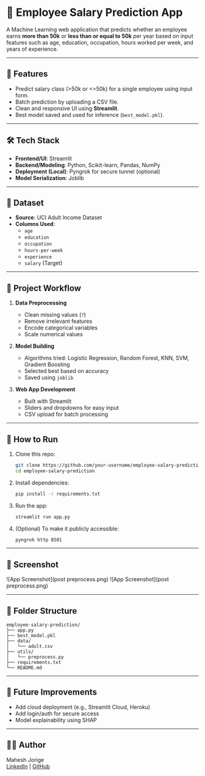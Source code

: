 
# 💼 Employee Salary Prediction App

A Machine Learning web application that predicts whether an employee earns **more than 50k** or **less than or equal to 50k** per year based on input features such as age, education, occupation, hours worked per week, and years of experience.

---

## 🚀 Features

- Predict salary class (>50k or <=50k) for a single employee using input form.
- Batch prediction by uploading a CSV file.
- Clean and responsive UI using **Streamlit**.
- Best model saved and used for inference (`best_model.pkl`).

---

## 🛠️ Tech Stack

- **Frontend/UI**: Streamlit  
- **Backend/Modeling**: Python, Scikit-learn, Pandas, NumPy  
- **Deployment (Local)**: Pyngrok for secure tunnel (optional)  
- **Model Serialization**: Joblib

---

## 📁 Dataset

- **Source**: UCI Adult Income Dataset  
- **Columns Used**:  
  - `age`  
  - `education`  
  - `occupation`  
  - `hours-per-week`  
  - `experience`  
  - `salary` (Target)

---

## 🔁 Project Workflow

1. **Data Preprocessing**  
   - Clean missing values (`?`)  
   - Remove irrelevant features  
   - Encode categorical variables  
   - Scale numerical values  

2. **Model Building**  
   - Algorithms tried: Logistic Regression, Random Forest, KNN, SVM, Gradient Boosting  
   - Selected best based on accuracy  
   - Saved using `joblib`

3. **Web App Development**  
   - Built with Streamlit  
   - Sliders and dropdowns for easy input  
   - CSV upload for batch processing  

---

## 🧪 How to Run

1. Clone this repo:
   ```bash
   git clone https://github.com/your-username/employee-salary-prediction.git
   cd employee-salary-prediction
   ```

2. Install dependencies:
   ```bash
   pip install -r requirements.txt
   ```

3. Run the app:
   ```bash
   streamlit run app.py
   ```

4. (Optional) To make it publicly accessible:
   ```bash
   pyngrok http 8501
   ```

---

## 📸 Screenshot

![App Screenshot](post preprocess.png)
![App Screenshot](post preprocess.png)

---

## 📂 Folder Structure

```
employee-salary-prediction/
├── app.py
├── best_model.pkl
├── data/
│   └── adult.csv
├── utils/
│   └── preprocess.py
├── requirements.txt
└── README.md
```

---

## 📌 Future Improvements

- Add cloud deployment (e.g., Streamlit Cloud, Heroku)
- Add login/auth for secure access
- Model explainability using SHAP

---

## 👨‍💻 Author

Mahesh Jorige  
[LinkedIn](https://www.linkedin.com/in/maheshjorige/) | [GitHub](https://github.com/Mahesh-WebWizard)
